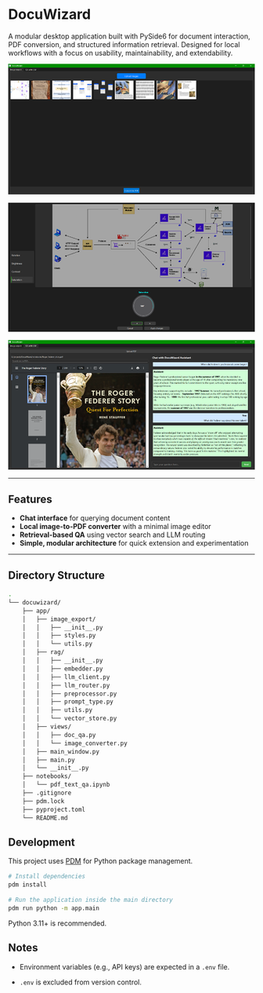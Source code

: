 # DocuWizard

A modular desktop application built with PySide6 for document interaction, PDF conversion, and structured information retrieval. Designed for local workflows with a focus on usability, maintainability, and extendability.

![alt text](image-1.png)   

![alt text](image-2.png)   

![alt text](image.png)

---

## Features

- **Chat interface** for querying document content
- **Local image-to-PDF converter** with a minimal image editor
- **Retrieval-based QA** using vector search and LLM routing
- **Simple, modular architecture** for quick extension and experimentation

---

## Directory Structure
```bash
.
└── docuwizard/
    ├── app/
    │   ├── image_export/
    │   │   ├── __init__.py
    │   │   ├── styles.py
    │   │   └── utils.py
    │   ├── rag/
    │   │   ├── __init__.py
    │   │   ├── embedder.py
    │   │   ├── llm_client.py
    │   │   ├── llm_router.py
    │   │   ├── preprocessor.py
    │   │   ├── prompt_type.py
    │   │   ├── utils.py
    │   │   └── vector_store.py
    │   ├── views/
    │   │   ├── doc_qa.py
    │   │   └── image_converter.py
    │   ├── main_window.py
    │   ├── main.py
    │   └── __init__.py
    ├── notebooks/
    │   └── pdf_text_qa.ipynb
    ├── .gitignore
    ├── pdm.lock
    ├── pyproject.toml
    └── README.md
```

## Development

This project uses [PDM](https://pdm.fming.dev) for Python package management.

```bash
# Install dependencies
pdm install
```

```bash
# Run the application inside the main directory
pdm run python -m app.main
```

Python 3.11+ is recommended.

## Notes
- Environment variables (e.g., API keys) are expected in a `.env` file.

- `.env` is excluded from version control.